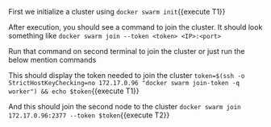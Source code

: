 First we initialize a cluster using `docker swarm init`{{execute T1}}

After execution, you should see a command to join the cluster.
It should look something like `docker swarm join --token <token> <IP>:<port>`

Run that command on second terminal to join the cluster or just run the below mention commands

This should display the token needed to join the cluster `token=$(ssh -o StrictHostKeyChecking=no 172.17.0.96 "docker swarm join-token -q worker") && echo $token`{{execute T1}}

And this should join the second node to the cluster `docker swarm join 172.17.0.96:2377 --token $token`{{execute T2}}
